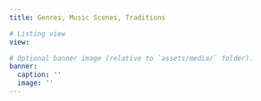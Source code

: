 ```yaml
---
title: Genres, Music Scenes, Traditions

# Listing view
view: 

# Optional banner image (relative to `assets/media/` folder).
banner:
  caption: ''
  image: ''
---
```

